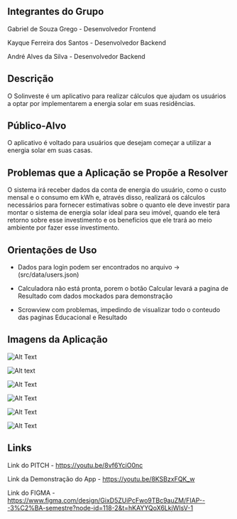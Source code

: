 


## Integrantes do Grupo

Gabriel de Souza Grego - Desenvolvedor Frontend 

Kayque Ferreira dos Santos - Desenvolvedor Backend

André Alves da Silva - Desenvolvedor Backend

## Descrição

O Solinveste é um aplicativo para realizar cálculos que ajudam os usuários a optar por
implementarem a energia solar em suas residências.

## Público-Alvo

O aplicativo é voltado para usuários que desejam começar a utilizar a energia solar em suas casas.

## Problemas que a Aplicação se Propõe a Resolver

O sistema irá receber dados da conta de energia do usuário, como o custo mensal e o consumo em kWh e,
através disso, realizará os cálculos necessários para fornecer estimativas sobre o quanto ele deve investir
para montar o sistema de energia solar ideal para seu imóvel, quando ele terá retorno sobre esse investimento
e os beneficios que ele trará ao meio ambiente por fazer esse investimento.

## Orientações de Uso

- Dados para login podem ser encontrados no arquivo -> (src/data/users.json)

- Calculadora não está pronta, porem o botão Calcular levará a pagina de Resultado com dados mockados para demonstração

- Scrowview com problemas, impedindo de visualizar todo o conteudo das paginas Educacional e Resultado

## Imagens da Aplicação

![Alt Text](src/components/images/loginScreenImage.png)

![Alt text](src/components/images/homeScreenImage.png)

![Alt Text](src/components/images/educacionalScreenImage.png)

![Alt Text](src/components/images/calculadoraScreenImage.png)

![Alt Text](src/components/images/resultadoScreenImage.png)

![Alt Text](src/components/images/sobreScreenImage.png)


## Links

Link do PITCH - https://youtu.be/8vf6YciO0nc

Link da Demonstração do App - https://youtu.be/8KSBzxFQK_w

Link do FIGMA - https://www.figma.com/design/GixD5ZUiPcFwo9TBc9auZM/FIAP---3%C2%BA-semestre?node-id=118-2&t=hKAYYQoX6LkjWIsV-1
